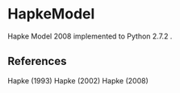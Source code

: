 HapkeModel
==========

Hapke Model 2008 implemented to Python 2.7.2 .

References
----------

Hapke (1993)
Hapke (2002)
Hapke (2008)

